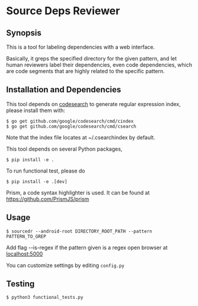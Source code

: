 # Source Deps Reviewer

## Synopsis

This is a tool for labeling dependencies with a web interface.

Basically, it greps the specified directory for the given pattern,
and let human reviewers label their dependencies, even code dependencies,
which are code segments that are highly related to the specific pattern.

## Installation and Dependencies

This tool depends on [codesearch](https://github.com/google/codesearch)
to generate regular expression index, please install them with:

```
$ go get github.com/google/codesearch/cmd/cindex
$ go get github.com/google/codesearch/cmd/csearch
```

Note that the index file locates at ~/.csearchindex by default.

This tool depends on several Python packages,

```
$ pip install -e .
```

To run functional test, please do

```
$ pip install -e .[dev]
```

Prism, a code syntax highlighter is used.
It can be found at https://github.com/PrismJS/prism

## Usage

```
$ sourcedr --android-root DIRECTORY_ROOT_PATH --pattern PATTERN_TO_GREP
```

Add flag --is-regex if the pattern given is a regex open browser at
[localhost:5000](localhost:5000)

You can customize settings by editing `config.py`

## Testing

```
$ python3 functional_tests.py
```
